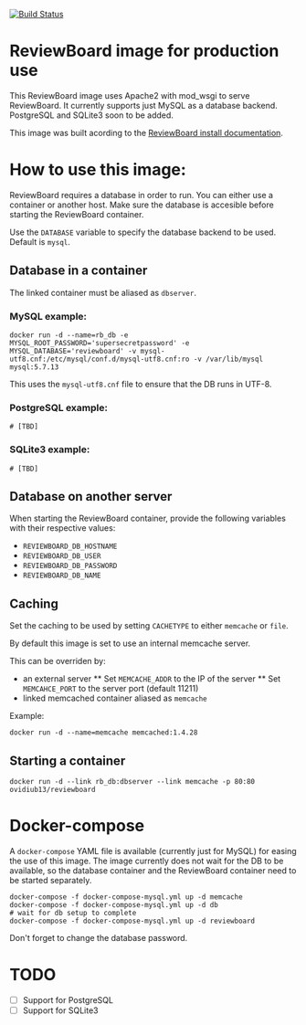 [![Build Status](https://travis-ci.org/ovidiub13/reviewboard-docker.svg?branch=master)](https://travis-ci.org/ovidiub13/reviewboard-docker)

# ReviewBoard image for production use

This ReviewBoard image uses Apache2 with mod_wsgi to serve ReviewBoard. It currently supports just MySQL as a database backend. PostgreSQL and SQLite3 soon to be added.

This image was built acording to the [ReviewBoard install documentation](https://www.reviewboard.org/docs/manual/2.5/admin/installation/linux/).

# How to use this image:

ReviewBoard requires a database in order to run. You can either use a container or another host. Make sure the database is accesible before starting the ReviewBoard container.

Use the `DATABASE` variable to specify the database backend to be used. Default is `mysql`.

## Database in a container

The linked container must be aliased as `dbserver`.

### MySQL example:

    docker run -d --name=rb_db -e MYSQL_ROOT_PASSWORD='supersecretpassword' -e MYSQL_DATABASE='reviewboard' -v mysql-utf8.cnf:/etc/mysql/conf.d/mysql-utf8.cnf:ro -v /var/lib/mysql mysql:5.7.13

This uses the `mysql-utf8.cnf` file to ensure that the DB runs in UTF-8.

### PostgreSQL example:

    # [TBD]

### SQLite3 example:

    # [TBD]

## Database on another server

When starting the ReviewBoard container, provide the following variables with their respective values:

* `REVIEWBOARD_DB_HOSTNAME`
* `REVIEWBOARD_DB_USER`
* `REVIEWBOARD_DB_PASSWORD`
* `REVIEWBOARD_DB_NAME`

## Caching

Set the caching to be used by setting `CACHETYPE` to either `memcache` or `file`.

By default this image is set to use an internal memcache server.

This can be overriden by:
* an external server
** Set `MEMCACHE_ADDR` to the IP of the server
** Set `MEMCAHCE_PORT` to the server port (default 11211)
* linked memcached container aliased as `memcache`

Example:

    docker run -d --name=memcache memcached:1.4.28

## Starting a container

    docker run -d --link rb_db:dbserver --link memcache -p 80:80 ovidiub13/reviewboard

# Docker-compose

A `docker-compose` YAML file is available (currently just for MySQL) for easing the use of this image.
The image currently does not wait for the DB to be available, so the database container and the ReviewBoard container need to be started separately.

    docker-compose -f docker-compose-mysql.yml up -d memcache
    docker-compose -f docker-compose-mysql.yml up -d db
    # wait for db setup to complete
    docker-compose -f docker-compose-mysql.yml up -d reviewboard

Don't forget to change the database password.

# TODO

- [ ] Support for PostgreSQL
- [ ] Support for SQLite3
